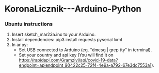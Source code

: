 # KoronaLicznik---Arduino-Python

### Ubuntu instructions
1. Insert sketch_mar23a.ino to your Arduino.
2. Install dependencies: pip3 install requests pyserial lxml
3. In ar.py:
    * Set USB connected to Arduino (eg. "dmesg | grep tty" in terminal).
    * Set your country and api key (You will find it on https://rapidapi.com/Gramzivi/api/covid-19-data?endpoint=apiendpoint_90422c25-72f4-4e9a-a792-67e3dc7553a1).
